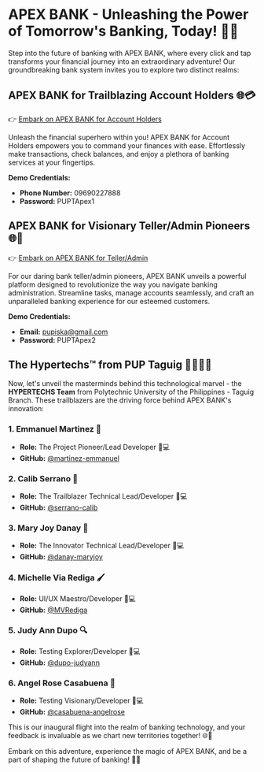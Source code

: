 # APEX BANK - Unleashing the Power of Tomorrow's Banking, Today! 🚀✨

Step into the future of banking with APEX BANK, where every click and tap transforms your financial journey into an extraordinary adventure! Our groundbreaking bank system invites you to explore two distinct realms:

## APEX BANK for Trailblazing Account Holders 🌐💳

👉 [Embark on APEX BANK for Account Holders](https://apexapp.tech/)

Unleash the financial superhero within you! APEX BANK for Account Holders empowers you to command your finances with ease. Effortlessly make transactions, check balances, and enjoy a plethora of banking services at your fingertips.

**Demo Credentials:**

- **Phone Number:** 09690227888
- **Password:** PUPTApex1

## APEX BANK for Visionary Teller/Admin Pioneers 🌐🔧

👉 [Embark on APEX BANK for Teller/Admin](https://admin.apexapp.tech/)

For our daring bank teller/admin pioneers, APEX BANK unveils a powerful platform designed to revolutionize the way you navigate banking administration. Streamline tasks, manage accounts seamlessly, and craft an unparalleled banking experience for our esteemed customers.

**Demo Credentials:**

- **Email:** pupiska@gmail.com
- **Password:** PUPTApex2

## The Hypertechs™ from PUP Taguig 👩‍💻👨‍💻

Now, let's unveil the masterminds behind this technological marvel - the **HYPERTECHS Team** from Polytechnic University of the Philippines - Taguig Branch. These trailblazers are the driving force behind APEX BANK's innovation:

### 1. Emmanuel Martinez 🚀

- **Role:** The Project Pioneer/Lead Developer 🎩💻
- **GitHub:** [@martinez-emmanuel](https://github.com/martinez-emmanuel)

### 2. Calib Serrano 🚀

- **Role:** The Trailblazer Technical Lead/Developer 🐛💻
- **GitHub:** [@serrano-calib](https://github.com/serrano-calib)

### 3. Mary Joy Danay 🌟

- **Role:** The Innovator Technical Lead/Developer 📖💻
- **GitHub:** [@danay-maryjoy](https://github.com/danay-maryjoy)

### 4. Michelle Via Rediga 🖌️

- **Role:** UI/UX Maestro/Developer 🎨💻
- **GitHub:** [@MVRediga](https://github.com/MVRediga)

### 5. Judy Ann Dupo 🔍

- **Role:** Testing Explorer/Developer 🧪💻
- **GitHub:** [@dupo-judyann](https://github.com/dupo-judyann)

### 6. Angel Rose Casabuena 🌟

- **Role:** Testing Visionary/Developer 🧪💻
- **GitHub:** [@casabuena-angelrose](https://github.com/casabuena-angelrose)

This is our inaugural flight into the realm of banking technology, and your feedback is invaluable as we chart new territories together! 🌐🚀

Embark on this adventure, experience the magic of APEX BANK, and be a part of shaping the future of banking! 💼🌟
